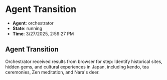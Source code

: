 # Agent Transition

- **Agent**: orchestrator
- **State**: running
- **Time**: 3/27/2025, 2:59:27 PM

## Agent Transition

Orchestrator received results from browser for step: Identify historical sites, hidden gems, and cultural experiences in Japan, including kendo, tea ceremonies, Zen meditation, and Nara's deer.

